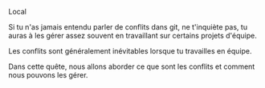 Local

Si tu n'as jamais entendu parler de conflits dans git, ne t'inquiète pas, tu auras à les gérer assez souvent en travaillant sur certains projets d'équipe.

Les conflits sont généralement inévitables lorsque tu travailles en équipe.

Dans cette quête, nous allons aborder ce que sont les conflits et comment nous pouvons les gérer.

